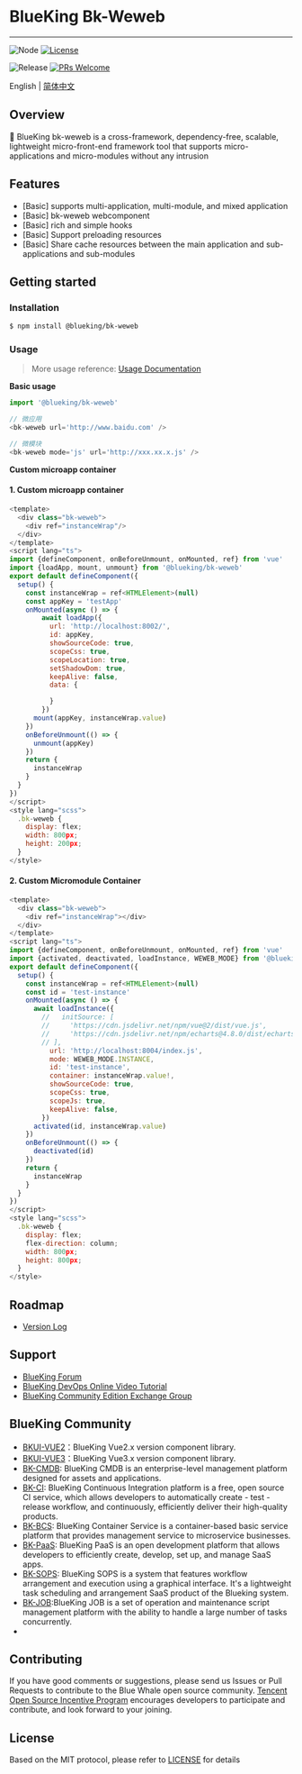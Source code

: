 # BlueKing Bk-Weweb

---

![Node](https://badgen.net/badge/node/%3E=14.19.0/green?icon=github)
[![License](https://img.shields.io/badge/license-MIT-brightgreen.svg?style=flat)](LICENSE.txt)

![Release](https://badgen.net/github/release/TencentBlueKing/bk-weweb)
[![PRs Welcome](https://img.shields.io/badge/PRs-welcome-brightgreen.svg)](https://github.com/TencentBlueKing/bk-weweb/pulls)

English | [简体中文](readme.md)

## Overview

️🔧 BlueKing bk-weweb is a cross-framework, dependency-free, scalable, lightweight micro-front-end framework tool that supports micro-applications and micro-modules without any intrusion

## Features

- [Basic] supports multi-application, multi-module, and mixed application
- [Basic] bk-weweb webcomponent
- [Basic] rich and simple hooks
- [Basic] Support preloading resources
- [Basic] Share cache resources between the main application and sub-applications and sub-modules

## Getting started

### Installation

```bash
$ npm install @blueking/bk-weweb
```

### Usage

> More usage reference: [Usage Documentation](https://github.com/TencentBlueKing/bk-weweb/blob/main/docs/docs/intro/hooks.md)

**Basic usage**

```javascript
import '@blueking/bk-weweb'

// 微应用
<bk-weweb url='http://www.baidu.com' />

// 微模块
<bk-weweb mode='js' url='http://xxx.xx.x.js' />
```

**Custom microapp container**

#### 1. Custom microapp container

```javascript
<template>
  <div class="bk-weweb">
    <div ref="instanceWrap"/>
  </div>
</template>
<script lang="ts">
import {defineComponent, onBeforeUnmount, onMounted, ref} from 'vue'
import {loadApp, mount, unmount} from '@blueking/bk-weweb'
export default defineComponent({
  setup() {
    const instanceWrap = ref<HTMLElement>(null)
    const appKey = 'testApp'
    onMounted(async () => {
        await loadApp({
          url: 'http://localhost:8002/',
          id: appKey,
          showSourceCode: true,
          scopeCss: true,
          scopeLocation: true,
          setShadowDom: true,
          keepAlive: false,
          data: {

          }
        })
      mount(appKey, instanceWrap.value)
    })
    onBeforeUnmount(() => {
      unmount(appKey)
    })
    return {
      instanceWrap
    }
  }
})
</script>
<style lang="scss">
  .bk-weweb {
    display: flex;
    width: 800px;
    height: 200px;
  }
</style>
```

#### 2. Custom Micromodule Container

```javascript
<template>
  <div class="bk-weweb">
    <div ref="instanceWrap"></div>
  </div>
</template>
<script lang="ts">
import {defineComponent, onBeforeUnmount, onMounted, ref} from 'vue'
import {activated, deactivated, loadInstance, WEWEB_MODE} from '@blueking/bk-weweb'
export default defineComponent({
  setup() {
    const instanceWrap = ref<HTMLElement>(null)
    const id = 'test-instance'
    onMounted(async () => {
      await loadInstance({
        //   initSource: [
        //     'https://cdn.jsdelivr.net/npm/vue@2/dist/vue.js',
        //     'https://cdn.jsdelivr.net/npm/echarts@4.8.0/dist/echarts.min.js'
        // ],
          url: 'http://localhost:8004/index.js',
          mode: WEWEB_MODE.INSTANCE,
          id: 'test-instance',
          container: instanceWrap.value!,
          showSourceCode: true,
          scopeCss: true,
          scopeJs: true,
          keepAlive: false,
        })
      activated(id, instanceWrap.value)
    })
    onBeforeUnmount(() => {
      deactivated(id)
    })
    return {
      instanceWrap
    }
  }
})
</script>
<style lang="scss">
  .bk-weweb {
    display: flex;
    flex-direction: column;
    width: 800px;
    height: 800px;
  }
</style>
```

## Roadmap

- [Version Log](CHANGELOG.md)

## Support

- [BlueKing Forum](https://bk.tencent.com/s-mart/community)
- [BlueKing DevOps Online Video Tutorial](https://bk.tencent.com/s-mart/video/)
- [BlueKing Community Edition Exchange Group](https://jq.qq.com/?_wv=1027&k=5zk8F7G)

## BlueKing Community

- [BKUI-VUE2](https://github.com/TencentBlueKing/bkui-vue2)：BlueKing Vue2.x version component library.
- [BKUI-VUE3](https://github.com/TencentBlueKing/bkui-vue3)：BlueKing Vue3.x version component library.
- [BK-CMDB](https://github.com/Tencent/bk-cmdb): BlueKing CMDB is an enterprise-level management platform designed for assets and applications.
- [BK-CI](https://github.com/Tencent/bk-ci): BlueKing Continuous Integration platform is a free, open source CI service, which allows developers to automatically create - test - release workflow, and continuously, efficiently deliver their high-quality products.
- [BK-BCS](https://github.com/Tencent/bk-bcs): BlueKing Container Service is a container-based basic service platform that provides management service to microservice businesses.
- [BK-PaaS](https://github.com/Tencent/bk-paas): BlueKing PaaS is an open development platform that allows developers to efficiently create, develop, set up, and manage SaaS apps.
- [BK-SOPS](https://github.com/Tencent/bk-sops): BlueKing SOPS is a system that features workflow arrangement and execution using a graphical interface. It's a lightweight task scheduling and arrangement SaaS product of the Blueking system.
- [BK-JOB](https://github.com/Tencent/bk-job):BlueKing JOB is a set of operation and maintenance script management platform with the ability to handle a large number of tasks concurrently.
-

## Contributing

If you have good comments or suggestions, please send us Issues or Pull Requests to contribute to the Blue Whale open source community.
[Tencent Open Source Incentive Program](https://opensource.tencent.com/contribution) encourages developers to participate and contribute, and look forward to your joining.

## License

Based on the MIT protocol, please refer to [LICENSE](https://github.com/TencentBlueKing/bk-weweb/blob/main/LICENSE.txt) for details
